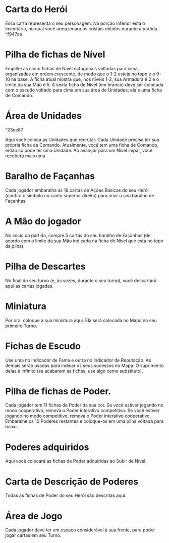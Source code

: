 # Carta do Herói
Essa carta representa o seu personagem. Na porção inferior está o Inventário, no qual você armazenará os cristais obtidos durante a partida. ^f947ca
# Pilha de fichas de Nível
Empilhe as cinco fichas de Nível octogonais voltadas para cima, organizadas em ordem crescente, de modo que o 1-2 esteja no topo e o 9-10 na base. A ficha atual mostra que, nos níveis 1-2, sua Armadura é 2 e o limite da sua Mão é 5. A sexta ficha de Nível (em branco) deve ser colocada com o escudo voltado para cima em sua área de Unidades; ela é uma ficha de Comando.
# Área de Unidades

^23ee87

Aqui você coloca as Unidades que recrutar. Cada Unidade precisa ter sua própria ficha de Comando. Atualmente, você tem uma ficha de Comando, então só pode ter uma Unidade. Ao avançar para um Nível ímpar, você receberá mais uma
# Baralho de Façanhas
Cada jogador embaralha as 16 cartas de Ações Básicas do seu Herói (confira o símbolo no canto superior direito) para criar o seu baralho de Façanhas.
# A Mão do jogador
No início da partida, compre 5 cartas do seu baralho de Façanhas (de acordo com o limite da sua Mão indicado na ficha de Nível que está no topo da pilha).
# Pilha de Descartes
No final do seu turno (e, às vezes, durante o seu turno), você descartará aqui as cartas jogadas.
# Miniatura
Por ora, coloque a sua miniatura aqui. Ela será colocada no Mapa no seu primeiro Turno.
# Fichas de Escudo
Use uma no indicador de Fama e outra no indicador de Reputação. As demais serão usadas para indicar os seus sucessos no Mapa. O suprimento delas é infinito (se acabarem as fichas, use algo como substituto).
# Pilha de fichas de Poder.
Cada jogador tem 11 fichas de Poder da sua cor. Se você estiver jogando no modo cooperativo, remova o Poder interativo competitivo. Se você estiver jogando no modo competitivo, remova o Poder interativo cooperativo. Embaralhe os 10 Poderes restantes e coloque-os em uma pilha voltada para baixo.
# Poderes adquiridos
Aqui você colocará as fichas de Poder adquiridas ao Subir de Nível.
# Carta de Descrição de Poderes
Todas as fichas de Poder do seu Herói são descritas aqui.
# Área de Jogo
Cada jogador deve ter um espaço considerável à sua frente, para poder jogar cartas em seu Turno.